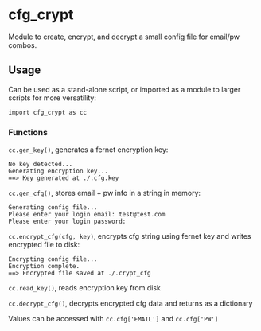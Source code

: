# cfg_crypt
Module to create, encrypt, and decrypt a small config file for email/pw combos. 


## Usage
Can be used as a stand-alone script, or imported as a module to larger scripts for more versatility: 
~~~
import cfg_crypt as cc
~~~

### Functions
`cc.gen_key()`, generates a fernet encryption key:
~~~
No key detected...
Generating encryption key...
==> Key generated at ./.cfg.key
~~~

`cc.gen_cfg()`, stores email + pw info in a string in memory:
~~~
Generating config file...
Please enter your login email: test@test.com
Please enter your login password: 
~~~

`cc.encrypt_cfg(cfg, key)`, encrypts cfg string using fernet key and writes encrypted file to disk:
~~~
Encrypting config file...
Encryption complete.
==> Encrypted file saved at ./.crypt_cfg
~~~

`cc.read_key()`, reads encryption key from disk

`cc.decrypt_cfg()`, decrypts encrypted cfg data and returns as a dictionary

Values can be accessed with `cc.cfg['EMAIL']` and `cc.cfg['PW']`
